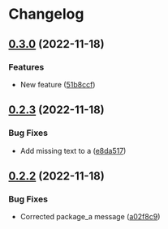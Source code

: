 # Changelog

## [0.3.0](https://github.com/kai-tub/monorepo-test/compare/package_a-v0.2.3...package_a-v0.3.0) (2022-11-18)


### Features

* New feature ([51b8ccf](https://github.com/kai-tub/monorepo-test/commit/51b8ccf8ba800b8dc3adcc7a4b13b0364ce03310))

## [0.2.3](https://github.com/kai-tub/monorepo-test/compare/package_a-v0.2.2...package_a-v0.2.3) (2022-11-18)


### Bug Fixes

* Add missing text to a ([e8da517](https://github.com/kai-tub/monorepo-test/commit/e8da517140a58708cfb0b5caad45e8d200435bad))

## [0.2.2](https://github.com/kai-tub/monorepo-test/compare/package_a-v0.2.1...package_a-v0.2.2) (2022-11-18)


### Bug Fixes

* Corrected package_a message ([a02f8c9](https://github.com/kai-tub/monorepo-test/commit/a02f8c9119d64306018f4eb09f0d03d1710695cd))
